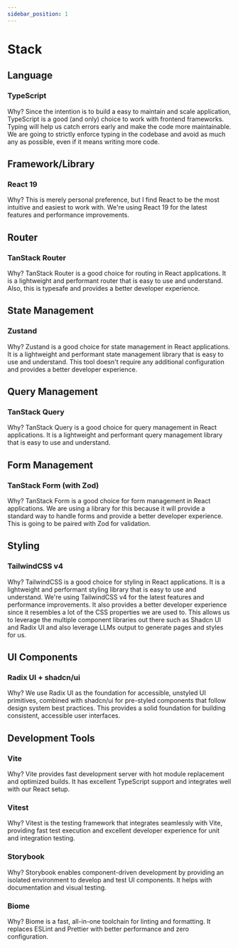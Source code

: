 ```yaml
---
sidebar_position: 1
---
```

# Stack

## Language
### TypeScript
Why? Since the intention is to build a easy to maintain and scale application, TypeScript is a good (and only) choice to work with frontend frameworks. Typing will help us catch errors early and make the code more maintainable. We are going to strictly enforce typing in the codebase and avoid as much any as possible, even if it means writing more code.

## Framework/Library
### React 19
Why? This is merely personal preference, but I find React to be the most intuitive and easiest to work with. We're using React 19 for the latest features and performance improvements.

## Router
### TanStack Router
Why? TanStack Router is a good choice for routing in React applications. It is a lightweight and performant router that is easy to use and understand. Also, this is typesafe and provides a better developer experience.

## State Management
### Zustand
Why? Zustand is a good choice for state management in React applications. It is a lightweight and performant state management library that is easy to use and understand. This tool doesn't require any additional configuration and provides a better developer experience.

## Query Management
### TanStack Query
Why? TanStack Query is a good choice for query management in React applications. It is a lightweight and performant query management library that is easy to use and understand.

## Form Management
### TanStack Form (with Zod)
Why? TanStack Form is a good choice for form management in React applications. We are using a library for this because it will provide a standard way to handle forms and provide a better developer experience. This is going to be paired with Zod for validation.

## Styling
### TailwindCSS v4
Why? TailwindCSS is a good choice for styling in React applications. It is a lightweight and performant styling library that is easy to use and understand. We're using TailwindCSS v4 for the latest features and performance improvements. It also provides a better developer experience since it resembles a lot of the CSS properties we are used to. This allows us to leverage the multiple component libraries out there such as Shadcn UI and Radix UI and also leverage LLMs output to generate pages and styles for us.

## UI Components
### Radix UI + shadcn/ui
Why? We use Radix UI as the foundation for accessible, unstyled UI primitives, combined with shadcn/ui for pre-styled components that follow design system best practices. This provides a solid foundation for building consistent, accessible user interfaces.

## Development Tools
### Vite
Why? Vite provides fast development server with hot module replacement and optimized builds. It has excellent TypeScript support and integrates well with our React setup.

### Vitest
Why? Vitest is the testing framework that integrates seamlessly with Vite, providing fast test execution and excellent developer experience for unit and integration testing.

### Storybook
Why? Storybook enables component-driven development by providing an isolated environment to develop and test UI components. It helps with documentation and visual testing.

### Biome
Why? Biome is a fast, all-in-one toolchain for linting and formatting. It replaces ESLint and Prettier with better performance and zero configuration.
